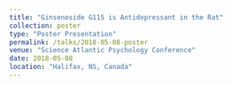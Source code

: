 ```yaml
---
title: "Ginsenoside G115 is Antidepressant in the Rat"
collection: poster
type: "Poster Presentation"
permalink: /talks/2018-05-08-poster
venue: "Science Atlantic Psychology Conference"
date: 2018-05-08
location: "Halifax, NS, Canada"
---
```

